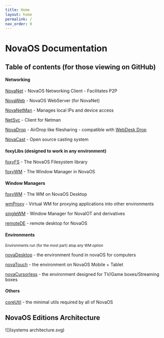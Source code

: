 ```yaml
---
title: Home
layout: home
permalink: /
nav_order: 0
---
```


# NovaOS Documentation
## Table of contents (for those viewing on GitHub)
#### Networking

[NovaNet](Libs/Networking/Net/index.md) - NovaOS Networking Client - Facilitates P2P

[NovaWeb](Libs/Networking/Web/index.md) - NovaOS WebServer (for NovaNet)

[NovaNetMan](Libs/Networking/NetMan/index.md) - Manages local IPs and device access

[NetSvc](Libs/Networking/svc/index.md) - Client for Netman

[NovaDrop](Libs/Networking/Drop/index.md) - AirDrop like filesharing - compatible with [WebDesk Drop](webdesk-beta.vercel.app)

[NovaCast](Libs/Networking/Cast/index.md) - Open source casting system

#### foxyLibs (designed to work in any environment)

[foxyFS](Libs/foxy/FS/index.md) - The NovaOS Filesystem library

[foxyWM](Libs/foxy/WM/index.md) - The Window Manager in NovaOS

#### Window Managers

[foxyWM](Libs/foxy/WM/index.md) - The WM on NovaOS Desktop

[wmProxy](Libs/wm/Proxy/index.md) - Virtual WM for proxying applications into other environments

[singleWM](Libs/wm/Single/index.md) - Window Manager for NovaIOT and derivatives

[remoteDE](Libs/wm/Remote/index.md) - remote desktop for NovaOS

#### Environments

<small>Environments run (for the most part) atop any WM option</small>

[novaDesktop](Libs/DE/Desktop/index.md) - the environment found in novaOS for computers

[novaTouch](Libs/DE/Touch/index.md) - the environment on NovaOS Mobile + Tablet

[novaCursorless](Libs/DE/Cursorless/index.md) - the environment designed for TV/Game boxes/Streaming boxes


#### Others

[coreUtil](Libs/core/index.md) - the minimal utils required by all of NovaOS

## NovaOS Editions Architecture
![](systems architecture.svg)

